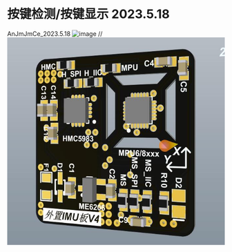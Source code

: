 # 按键检测/按键显示 2023.5.18
 AnJmJmCe_2023.5.18
![image]((https://github.com/underline233/AnJmJmCe_2023.5.18/blob/master/Snipaste_2023-06-11_15-43-33.png))
//![image](https://github.com/ZhiliangMa/MPU6500-HMC5983-AK8975-BMP280-MS5611-10DOF-IMU-PCB/blob/main/img/IMU-V5-TOP.jpg)


